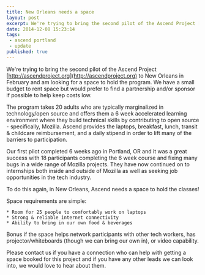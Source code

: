 ```yaml
---
title: New Orleans needs a space
layout: post
excerpt: We're trying to bring the second pilot of the Ascend Project [http://ascendproject.org](http://ascendproject.org) to New Orleans in February
date: 2014-12-08 15:23:14
tags:
 - ascend portland
 - update
published: true
---
```


We're trying to bring the second pilot of the Ascend Project [http://ascendproject.org](http://ascendproject.org) to New Orleans in February and am looking for a space to hold the program.  We have a small budget to rent space but would prefer to find a partnership and/or sponsor if possible to help keep costs low.

The program takes 20 adults who are typically marginalized in technology/open source and offers them a 6 week accelerated learning environment where they build technical skills by contributing to open source - specifically, Mozilla. Ascend provides the laptops, breakfast, lunch, transit & childcare reimbursement, and a daily stipend in order to lift many of the barriers to participation.

Our first pilot completed 6 weeks ago in Portland, OR and it was a great success with 18 participants completing the 6 week course and fixing many bugs in a wide range of Mozilla projects.  They have now continued on to internships both inside and outside of Mozilla as well as seeking job opportunities in the tech industry.

To do this again, in New Orleans, Ascend needs a space to hold the classes!

Space requirements are simple:

	* Room for 25 people to comfortably work on laptops
	* Strong & reliable internet connectivity
	* Ability to bring in our own food & beverages

Bonus if the space helps network participants with other tech workers, has projector/whiteboards (though we can bring our own in), or video capability.

Please contact us if you have a connection who can help with getting a space booked for this project and if you have any other leads we can look into, we would love to hear about them.
